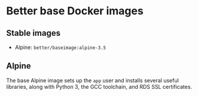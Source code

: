 # Better base Docker images

## Stable images

* Alpine: `better/baseimage:alpine-3.5`

## Alpine

The base Alpine image sets up the `app` user and installs several useful libraries, along with Python 3, the GCC toolchain, and RDS SSL certificates.
